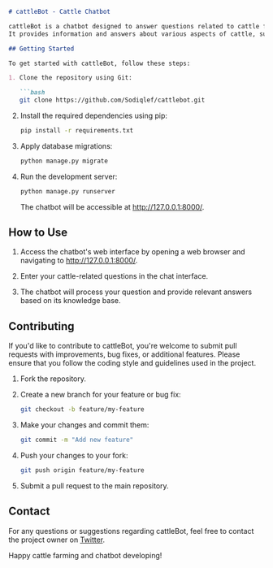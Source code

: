 ```markdown
# cattleBot - Cattle Chatbot

cattleBot is a chatbot designed to answer questions related to cattle farming and cattle-related topics.
It provides information and answers about various aspects of cattle, such as cattle breeds, farming practices, health management, and more.

## Getting Started

To get started with cattleBot, follow these steps:

1. Clone the repository using Git:

   ```bash
   git clone https://github.com/Sodiqlef/cattlebot.git
   ```

2. Install the required dependencies using pip:

   ```bash
   pip install -r requirements.txt
   ```

3. Apply database migrations:

   ```bash
   python manage.py migrate
   ```

4. Run the development server:

   ```bash
   python manage.py runserver
   ```

   The chatbot will be accessible at http://127.0.0.1:8000/.

## How to Use

1. Access the chatbot's web interface by opening a web browser and navigating to http://127.0.0.1:8000/.

2. Enter your cattle-related questions in the chat interface.

3. The chatbot will process your question and provide relevant answers based on its knowledge base.

## Contributing

If you'd like to contribute to cattleBot, you're welcome to submit pull requests with improvements, bug fixes, or additional features. Please ensure that you follow the coding style and guidelines used in the project.

1. Fork the repository.

2. Create a new branch for your feature or bug fix:

   ```bash
   git checkout -b feature/my-feature
   ```

3. Make your changes and commit them:

   ```bash
   git commit -m "Add new feature"
   ```

4. Push your changes to your fork:

   ```bash
   git push origin feature/my-feature
   ```

5. Submit a pull request to the main repository.


## Contact

For any questions or suggestions regarding cattleBot, feel free to contact the project owner on [Twitter](https://twitter.com/sodiqOgundimu).


Happy cattle farming and chatbot developing!
```
